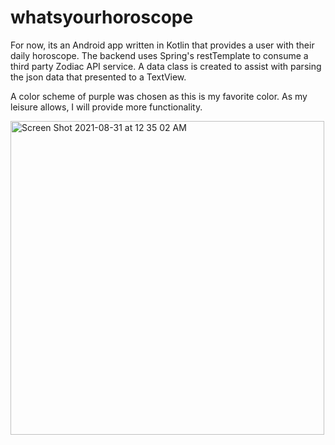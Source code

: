 # whatsyourhoroscope
For now, its an Android app written in Kotlin that provides a user with their daily horoscope. 
The backend uses Spring's restTemplate to consume a third party Zodiac API service.
A data class is created to assist with  parsing the json data that presented to a TextView.

A color scheme of purple was chosen as this is my favorite color. As my leisure allows, I will provide more functionality.


<img width="502" alt="Screen Shot 2021-08-31 at 12 35 02 AM" src="https://user-images.githubusercontent.com/26098530/131447770-469ae5de-7884-4a56-981f-f8faf6e2d890.png">


